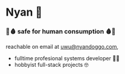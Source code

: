 # Nyan 🐺
### 💉🩸 safe for human consumption 🩸💉
reachable on email at uwu@nyandoggo.com,

* fulltime profesional systems developer 👷‍♂️
* hobbyist full-stack projects 🤓
